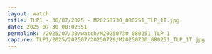 ```yaml
---
layout: watch
title: TLP1 - 30/07/2025 - M20250730_080251_TLP_1T.jpg
date: 2025-07-30 08:02:51
permalink: /2025/07/30/watch/M20250730_080251_TLP_1
capture: TLP1/2025/202507/20250729/M20250730_080251_TLP_1T.jpg
---
```

